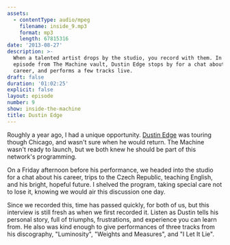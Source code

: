 ```yaml
---
assets:
  - contentType: audio/mpeg
    filename: inside_9.mp3
    format: mp3
    length: 67815316
date: '2013-08-27'
description: >-
  When a talented artist drops by the studio, you record with them. In this
  episode from The Machine vault, Dustin Edge stops by for a chat about his
  career, and performs a few tracks live.
draft: false
duration: '01:02:25'
explicit: false
layout: episode
number: 9
show: inside-the-machine
title: Dustin Edge
---
```

Roughly a year ago, I had a unique opportunity. [Dustin Edge](http://dustinedge.com) was touring though Chicago, and wasn't sure when he would return. The Machine wasn't ready to launch, but we both knew he should be part of this network's programming.

On a Friday afternoon before his performance, we headed into the studio for a chat about his career, trips to the Czech Republic, teaching English, and his bright, hopeful future. I shelved the program, taking special care not to lose it, knowing we would air this discussion one day.

Since we recorded this, time has passed quickly, for both of us, but this interview is still fresh as when we first recorded it. Listen as Dustin tells his personal story, full of triumphs, frustrations, and experience you can learn from. He also was kind enough to give performances of three tracks from his discography, "Luminosity", "Weights and Measures", and "I Let It Lie".